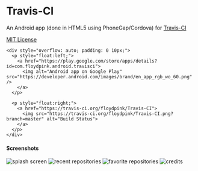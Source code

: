 Travis-CI
==========

An Android app (done in HTML5 using PhoneGap/Cordova) for [Travis-CI](https://travis-ci.org/)

[MIT License](LICENSE.md)

    <div style="overflow: auto; padding: 0 10px;">
      <p style="float:left;">
        <a href="https://play.google.com/store/apps/details?id=com.floydpink.android.travisci">
          <img alt="Android app on Google Play" src="https://developer.android.com/images/brand/en_app_rgb_wo_60.png" />
        </a>
      </p>

      <p style="float:right;">
        <a href="https://travis-ci.org/floydpink/Travis-CI">
          <img src="https://travis-ci.org/floydpink/Travis-CI.png?branch=master" alt="Build Status">
        </a>
      </p>
    </div>
 
#### Screenshots
 
 ![splash screen](https://raw.github.com/floydpink/Travis-CI/gh-pages/images/image.png) ![recent repositories](https://raw.github.com/floydpink/Travis-CI/gh-pages/images/image_1.png) ![favorite repositories](https://raw.github.com/floydpink/Travis-CI/gh-pages/images/image_2.png) ![credits](https://raw.github.com/floydpink/Travis-CI/gh-pages/images/image_3.png)

